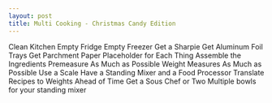 ```yaml
---
layout: post
title: Multi Cooking - Christmas Candy Edition
---
```


Clean Kitchen 
Empty Fridge
Empty Freezer
Get a Sharpie
Get Aluminum Foil Trays
Get Parchment Paper 
Placeholder for Each Thing
Assemble the Ingredients
Premeasure As Much as Possible
Weight Measures As Much as Possible
Use a Scale
Have a Standing Mixer and a Food Processor
Translate Recipes to Weights Ahead of Time
Get a Sous Chef or Two
Multiple bowls for your standing mixer 